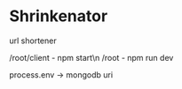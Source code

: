# Shrinkenator
url shortener

/root/client - npm start\n
/root - npm run dev

process.env -> mongodb uri

